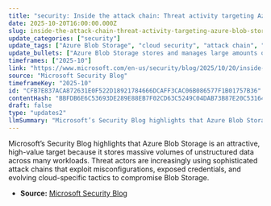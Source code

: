 ```yaml
---
title: "security: Inside the attack chain: Threat activity targeting Azure Blob Storage"
date: 2025-10-20T16:00:00.000Z
slug: inside-the-attack-chain-threat-activity-targeting-azure-blob-storage
update_categories: ["security"]
update_tags: ["Azure Blob Storage", "cloud security", "attack chain", "misconfiguration", "exposed credentials", "threat activity", "Microsoft Security Blog"]
update_bullets: ["Azure Blob Storage stores and manages large amounts of unstructured data across diverse workloads, making it a high-value target.", "Threat activity is increasing and relies on sophisticated attack chains.", "Common exploitation vectors called out include misconfigurations and exposed credentials.", "Attackers are adapting with evolving cloud tactics tailored to storage services.", "The analysis appears on the Microsoft Security Blog."]
timeframes: ["2025-10"]
link: "https://www.microsoft.com/en-us/security/blog/2025/10/20/inside-the-attack-chain-threat-activity-targeting-azure-blob-storage/"
source: "Microsoft Security Blog"
timeframeKey: "2025-10"
id: "CFB7E837ACA872631E0F522D18921784666DCAFF3CAC06B086577F1B01757B36"
contentHash: "BBFDB6E6C53693DE289E88EB7F02CD63C5249C04DAB73B87E20C53164E9A3132"
draft: false
type: "updates2"
llmSummary: "Microsoft’s Security Blog highlights that Azure Blob Storage is an attractive, high-value target because it stores massive volumes of unstructured data across many workloads. Threat actors are increasingly using sophisticated attack chains that exploit misconfigurations, exposed credentials, and evolving cloud-specific tactics to compromise Blob Storage."
---
```


Microsoft’s Security Blog highlights that Azure Blob Storage is an attractive, high-value target because it stores massive volumes of unstructured data across many workloads. Threat actors are increasingly using sophisticated attack chains that exploit misconfigurations, exposed credentials, and evolving cloud-specific tactics to compromise Blob Storage.

- **Source:** [Microsoft Security Blog](https://www.microsoft.com/en-us/security/blog/2025/10/20/inside-the-attack-chain-threat-activity-targeting-azure-blob-storage/)
